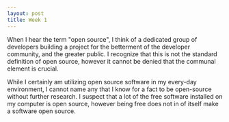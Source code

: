 ```yaml
---
layout: post
title: Week 1
---
```


When I hear the term "open source", I think of a dedicated group of developers building a project for the betterment of the developer community, and the greater public. I recognize that this is not the standard definition of open source, however it cannot be denied that the communal element is crucial.

While I certainly am utilizing open source software in my every-day environment, I cannot name any that I know for a fact to be open-source without further research. I suspect that a lot of the free software installed on my computer is open source, however being free does not in of itself make a software open source. 
